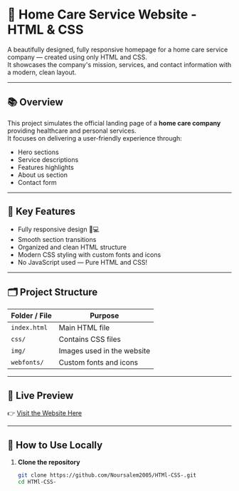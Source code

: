 # 🏡 Home Care Service Website - HTML & CSS

A beautifully designed, fully responsive homepage for a home care service company — created using only HTML and CSS.  
It showcases the company's mission, services, and contact information with a modern, clean layout.

---

## 📚 Overview

This project simulates the official landing page of a **home care company** providing healthcare and personal services.  
It focuses on delivering a user-friendly experience through:
- Hero sections
- Service descriptions
- Features highlights
- About us section
- Contact form

---

## 🌟 Key Features

- Fully responsive design 📱💻
- Smooth section transitions
- Organized and clean HTML structure
- Modern CSS styling with custom fonts and icons
- No JavaScript used — Pure HTML and CSS!

---

## 🗂️ Project Structure

| Folder / File        | Purpose                        |
|----------------------|---------------------------------|
| `index.html`          | Main HTML file                  |
| `css/`                | Contains CSS files              |
| `img/`                | Images used in the website      |
| `webfonts/`           | Custom fonts and icons          |

---

## 🚀 Live Preview

👉 [Visit the Website Here]([https://noursalem2005.github.io/HTMl-CSS-/](https://noursalem2005.github.io/Home-Care-Service-Website---HTML-CSS/))

---

## 🎯 How to Use Locally

1. **Clone the repository**  
   ```bash
   git clone https://github.com/Noursalem2005/HTMl-CSS-.git
   cd HTMl-CSS-
